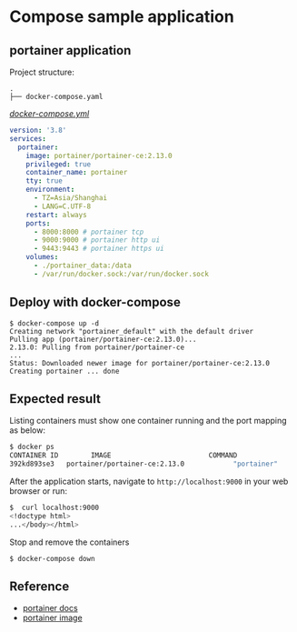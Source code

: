 # Compose sample application

## portainer application

Project structure:

```text
.
├── docker-compose.yaml
```

[_docker-compose.yml_](docker-compose.yml)

```yaml
version: '3.8'
services:
  portainer:
    image: portainer/portainer-ce:2.13.0
    privileged: true
    container_name: portainer
    tty: true
    environment:
      - TZ=Asia/Shanghai
      - LANG=C.UTF-8
    restart: always
    ports:
      - 8000:8000 # portainer tcp
      - 9000:9000 # portainer http ui
      - 9443:9443 # portainer https ui
    volumes:
      - ./portainer_data:/data 
      - /var/run/docker.sock:/var/run/docker.sock 
```

## Deploy with docker-compose

```compose
$ docker-compose up -d
Creating network "portainer_default" with the default driver
Pulling app (portainer/portainer-ce:2.13.0)...
2.13.0: Pulling from portainer/portainer-ce
...
Status: Downloaded newer image for portainer/portainer-ce:2.13.0
Creating portainer ... done
```

## Expected result

Listing containers must show one container running and the port mapping as below:

```bash
$ docker ps
CONTAINER ID        IMAGE                        COMMAND                  CREATED             STATUS              PORTS                  NAMES
392kd893se3   portainer/portainer-ce:2.13.0            "portainer"                  About a minute ago   Up About a minute          0.0.0.0:8000->8000/tcp, :::9000->9000/tcp, :::9443->9443/tcp           portainer-server
```

After the application starts, navigate to `http://localhost:9000` in your web browser or run:

```bash
$  curl localhost:9000       
<!doctype html>
...</body></html>
```

Stop and remove the containers

```compose
$ docker-compose down
```

## Reference

- [portainer docs](https://docs.portainer.io/v/ce-2.11/start/install/server/docker/linux)
- [portainer image](https://hub.docker.com/r/portainer/portainer-ce)